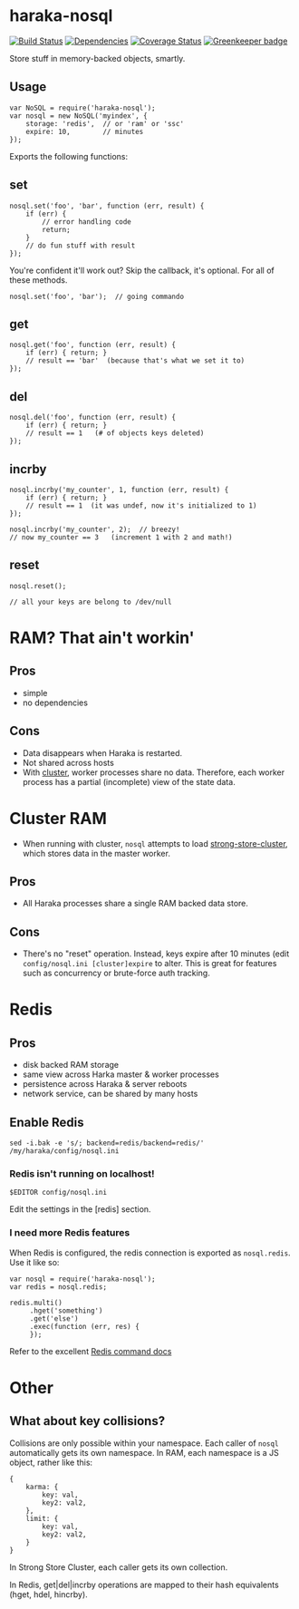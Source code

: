 # haraka-nosql

[![Build Status][ci-img]][ci-url]
[![Dependencies][dep-img]][dep-url]
[![Coverage Status][cov-img]][cov-url]
[![Greenkeeper badge](https://badges.greenkeeper.io/haraka/haraka-nosql.svg)](https://greenkeeper.io/)

Store stuff in memory-backed objects, smartly.

## Usage

    var NoSQL = require('haraka-nosql');
    var nosql = new NoSQL('myindex', {
        storage: 'redis',  // or 'ram' or 'ssc'
        expire: 10,        // minutes
    });

Exports the following functions:

## set

    nosql.set('foo', 'bar', function (err, result) {
        if (err) {
            // error handling code
            return;
        }
        // do fun stuff with result
    });

You're confident it'll work out?  Skip the callback, it's optional. For all of these methods.

    nosql.set('foo', 'bar');  // going commando

## get

    nosql.get('foo', function (err, result) {
        if (err) { return; }
        // result == 'bar'  (because that's what we set it to)
    });

## del

    nosql.del('foo', function (err, result) {
        if (err) { return; }
        // result == 1   (# of objects keys deleted)
    });

## incrby

    nosql.incrby('my_counter', 1, function (err, result) {
        if (err) { return; }
        // result == 1  (it was undef, now it's initialized to 1)
    });

    nosql.incrby('my_counter', 2);  // breezy!
    // now my_counter == 3   (increment 1 with 2 and math!)


## reset

    nosql.reset();

    // all your keys are belong to /dev/null


# RAM? That ain't workin'

## Pros

* simple
* no dependencies

## Cons

* Data disappears when Haraka is restarted.
* Not shared across hosts
* With [cluster](https://nodejs.org/api/cluster.html), worker processes share no data. Therefore, each worker process has a partial (incomplete) view of the state data.

# Cluster RAM

* When running with cluster, `nosql` attempts to load [strong-store-cluster](http://apidocs.strongloop.com/strong-store-cluster/), which stores data in the master worker.

## Pros

* All Haraka processes share a single RAM backed data store.

## Cons

* There's no "reset" operation. Instead, keys expire after 10 minutes (edit
  `config/nosql.ini [cluster]expire` to alter. This is great for features such
  as concurrency or brute-force auth tracking.

# Redis

## Pros

* disk backed RAM storage
* same view across Harka master & worker processes
* persistence across Haraka & server reboots
* network service, can be shared by many hosts

## Enable Redis

    sed -i.bak -e 's/; backend=redis/backend=redis/' /my/haraka/config/nosql.ini


### Redis isn't running on localhost!

    $EDITOR config/nosql.ini

Edit the settings in the [redis] section.

### I need more Redis features

When Redis is configured, the redis connection is exported as `nosql.redis`. Use it like so:

    var nosql = require('haraka-nosql');
    var redis = nosql.redis;

    redis.multi()
         .hget('something')
         .get('else')
         .exec(function (err, res) {
         });

Refer to the excellent [Redis command docs](http://redis.io/commands)


# Other

## What about key collisions?

Collisions are only possible within your namespace. Each caller of `nosql` automatically gets its own namespace. In RAM, each namespace is a JS object, rather like this:

    {
        karma: {
            key: val,
            key2: val2,
        },
        limit: {
            key: val,
            key2: val2,
        }
    }

In Strong Store Cluster, each caller gets its own collection.

In Redis, get|del|incrby operations are mapped to their hash equivalents (hget, hdel, hincrby).


[ci-img]: https://travis-ci.org/haraka/haraka-nosql.svg?branch=master
[ci-url]: https://travis-ci.org/haraka/haraka-nosql
[dep-img]: https://david-dm.org/haraka/haraka-nosql.svg
[dep-url]: https://david-dm.org/haraka/haraka-nosql
[cov-img]: https://coveralls.io/repos/haraka/haraka-nosql/badge.png
[cov-url]: https://coveralls.io/r/haraka/haraka-nosql
